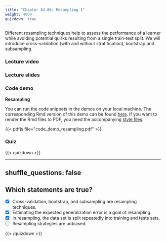```yaml
---
title: "Chapter 04.06: Resampling 1"
weight: 4060
quizdown: true
---
```


Different resampling techniques help to assess the performance of a learner while avoiding potential quirks resulting from a single train-test split. We will introduce cross-validation (with and without stratification), bootstrap and subsampling.

<!--more-->

### Lecture video

<!--{{< video id="NvDUk8Bxuho" >}} -->

### Lecture slides

<!--{{< pdfjs file="slides-evaluation-resampling.pdf" >}}  -->

### Code demo

**Resampling**

You can run the code snippets in the demos on your local machine. The corresponding Rmd version of this demo can be found [here](https://github.com/compstat-lmu/lecture_i2ml/blob/master/code-demos/code_demo_resampling.Rmd). If you want to render the Rmd files to PDF, you need the accompanying [style files](https://github.com/compstat-lmu/lecture_i2ml/tree/master/style). 

{{< pdfjs file="code_demo_resampling.pdf" >}}

### Quiz

{{< quizdown >}}

---
shuffle_questions: false
---

## Which statements are true? 

- [x] Cross-validation, bootstrap, and subsampling are resampling techniques.
- [x] Estimating the expected generalization error is a goal of resampling.
- [x] In resampling, the data set is split repeatedly into training and tests sets.
- [ ] Resampling strategies are unbiased.

{{< /quizdown >}}
